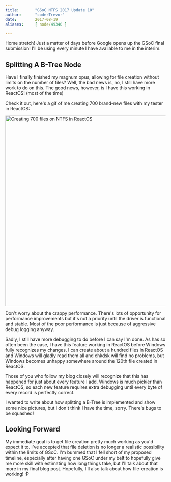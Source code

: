 ```yaml
---
title:       "GSoC NTFS 2017 Update 10"
author:      "coderTrevor"
date:        2017-08-19
aliases:     [ node/49340 ]

---
```


<p>Home stretch! Just a matter of days before Google opens up the GSoC final submission! I'll be using every minute I have available to me in the interim.</p>

<h2>Splitting A B-Tree Node</h2>

<p>Have I finally finished my magnum opus, allowing for file creation without limits on the number of files? Well, the bad news is, no, I still have more work to do on this. The good news, however, is I have this working in ReactOS! (most of the time)</p>

<p>Check it out, here's a gif of me creating 700 brand-new files with my tester in ReactOS:</p>

<p><img src="/sites/default/files/imagepicker/49142/Creating_700_files_2.gif" alt="Creating 700 files on NTFS in ReactOS"  class="imgp_img" width="796" height="597" /></p>

<p>Don't worry about the crappy performance. There's lots of opportunity for performance improvements but it's not a priority until the driver is functional and stable. Most of the poor performance is just because of aggressive debug logging anyway.</p>

<p>Sadly, I still have more debugging to do before I can say I'm done. As has so often been the case, I have this feature working in ReactOS before Windows fully recognizes my changes. I can create about a hundred files in ReactOS and Windows will gladly read them all and chkdsk will find no problems, but Windows becomes unhappy somewhere around the 120th file created in ReactOS.
</p>

<p>Those of you who follow my blog closely will recognize that this has happened for just about every feature I add. Windows is much pickier than ReactOS, so each new feature requires extra debugging until every byte of every record is perfectly correct.</p>

<p>I wanted to write about how splitting a B-Tree is implemented and show some nice pictures, but I don't think I have the time, sorry. There's bugs to be squashed!</p>

<h2>Looking Forward</h2>

<p>My immediate goal is to get file creation pretty much working as you'd expect it to. I've accepted that file deletion is no longer a realistic possibility within the limits of GSoC. I'm bummed that I fell short of my proposed timeline, especially after having one GSoC under my belt to hopefully give me more skill with estimating how long things take, but I'll talk about that more in my final blog post. Hopefully, I'll also talk about how file-creation is working! :P</p>
